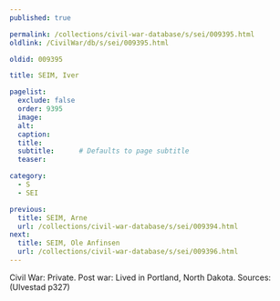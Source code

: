 ```yaml
---
published: true

permalink: /collections/civil-war-database/s/sei/009395.html
oldlink: /CivilWar/db/s/sei/009395.html

oldid: 009395

title: SEIM, Iver

pagelist:
  exclude: false
  order: 9395
  image: 
  alt:
  caption:
  title:
  subtitle:      # Defaults to page subtitle
  teaser:

category: 
  - S 
  - SEI

previous:
  title: SEIM, Arne
  url: /collections/civil-war-database/s/sei/009394.html  
next:
  title: SEIM, Ole Anfinsen
  url: /collections/civil-war-database/s/sei/009396.html   
---
```

Civil War: Private. Post war: Lived in Portland, North Dakota. Sources: (Ulvestad p327)